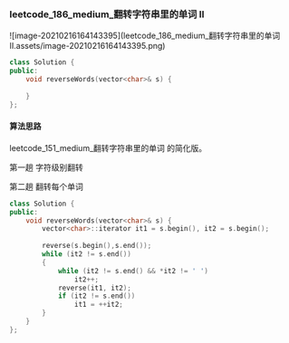 ### leetcode_186_medium_翻转字符串里的单词 Ⅱ

![image-20210216164143395](leetcode_186_medium_翻转字符串里的单词 Ⅱ.assets/image-20210216164143395.png)

```c++
class Solution {
public:
    void reverseWords(vector<char>& s) {
        
    }
};
```

#### 算法思路

leetcode_151_medium_翻转字符串里的单词 的简化版。

第一趟 字符级别翻转

第二趟 翻转每个单词

```c++
class Solution {
public:
	void reverseWords(vector<char>& s) {
		vector<char>::iterator it1 = s.begin(), it2 = s.begin();
		
        reverse(s.begin(),s.end());
		while (it2 != s.end())
		{
			while (it2 != s.end() && *it2 != ' ')
				it2++;
			reverse(it1, it2);
			if (it2 != s.end())
				it1 = ++it2;
		}
	}
};
```

